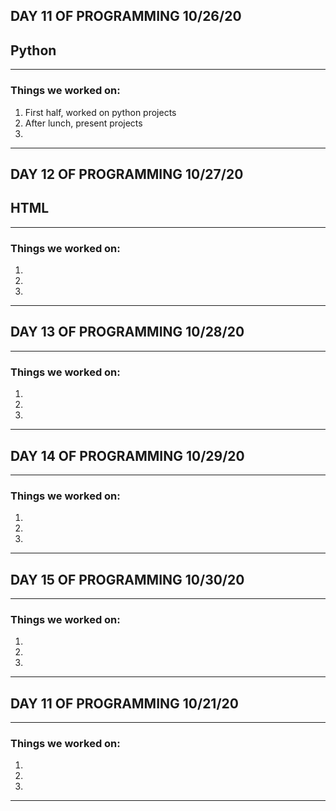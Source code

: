 


## DAY 11 OF PROGRAMMING 10/26/20

## Python
---
### Things we worked on:

1. First half, worked on python projects
2. After lunch, present projects
3.  
---

## DAY 12 OF PROGRAMMING 10/27/20

## HTML
---
### Things we worked on:

1. 
2.  
3.  
---


## DAY 13 OF PROGRAMMING 10/28/20
---
### Things we worked on:

1. 
2.  
3.  
---

## DAY 14 OF PROGRAMMING 10/29/20
---
### Things we worked on:

1. 
2.  
3.  
---

## DAY 15 OF PROGRAMMING 10/30/20
---
### Things we worked on:

1. 
2.  
3.  
---

## DAY 11 OF PROGRAMMING 10/21/20
---
### Things we worked on:

1. 
2.  
3.  
---